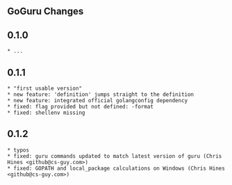 GoGuru Changes
----------------

## 0.1.0 
    * ...

## 0.1.1 
    * "first usable version"
    * new feature: 'definition' jumps straight to the definition
    * new feature: integrated official golangconfig dependency
    * fixed: flag provided but not defined: -format
    * fixed: shellenv missing

## 0.1.2
	* typos
	* fixed: guru commands updated to match latest version of guru (Chris Hines <github@cs-guy.com>)
	* fixed: GOPATH and local_package calculations on Windows (Chris Hines <github@cs-guy.com>)